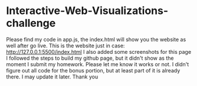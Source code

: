 # Interactive-Web-Visualizations-challenge

Please find my code in app.js, the index.html will show you the website as well after go live. This is the website just in case: http://127.0.0.1:5500/index.html I also added some screenshots for this page
I followed the steps to build my github page, but it didn't show as the moment I submit my homework. Please let me know it works or not.
I didn't figure out all code for the bonus portion, but at least part of it is already there. I may update it later.
Thank you
